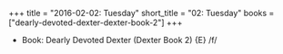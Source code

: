 +++
title = "2016-02-02: Tuesday"
short_title = "02: Tuesday"
books = ["dearly-devoted-dexter-dexter-book-2"]
+++


* Book: Dearly Devoted Dexter (Dexter Book 2) {E} /f/
